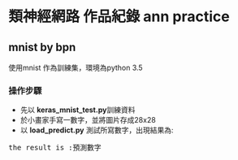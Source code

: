 # 類神經網路 作品紀錄 ann practice

## mnist  by bpn
使用mnist 作為訓練集，環境為python 3.5


### 操作步驟
- 先以 **keras_mnist_test.py**訓練資料 
- 於小畫家手寫一數字，並將圖片存成28x28 
- 以 **load_predict.py** 測試所寫數字，出現結果為: 
<pre>the result is :預測數字<code>
